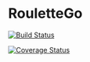 # RouletteGo

[![Build Status](https://travis-ci.org/lukaswanner/RouletteGo.svg?branch=master)](https://travis-ci.org/lukaswanner/RouletteGo)

[![Coverage Status](https://coveralls.io/repos/github/lukaswanner/RouletteGo/badge.svg?branch=master)](https://coveralls.io/github/lukaswanner/RouletteGo?branch=master)